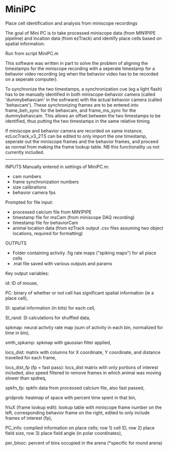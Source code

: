 # MiniPC
Place cell identification and analysis from miniscope recordings

The goal of Mini PC is to take processed miniscope data (from MIN1PIPE pipeline) and location data (from ezTrack) and identify place cells based on spatial information.

Run from script MiniPC.m

This software was written in part to solve the problem of aligning the timestamps for the miniscope recording with a seperate timestamp for a behavior video recording (eg when the behavior video has to be recorded on a seperate computer).

To synchronize the two timestamps, a synchronization cue (eg a light flash) has to be manually identified in both miniscope-behavior camera (called 'dummybehavcam' in the sofrware) with the actual behavior camera (called 'behavcam'). These synchronizing frames are to be entered into frame_beh_sync for the behavcam, and frame_ms_sync for the dummybehavcam. This allows an offset between the two timestamps to be identified, thus putting the two timestamps in the same relative timing.

If miniscope and behavior camera are recorded on same instance, ezLocTrack_v3_2TS can be edited to only import the one timestamp, seperate out the miniscope frames and the behavior frames, and proceed as normal from making the frame lookup table. NB this functionality us not currently included.


**********
INPUTS
Manually entered in settings of MiniPC.m:  
- cam numbers
- frame synchronization numbers
- size calibrations
- behavior camera fps

Prompted for file input:  
- processed calcium file from MIN1PIPE
- timestamp file for msCam (from miniscope DAQ recording) 
- timestamp file for behaviorCam 
- animal location data (from ezTrack output .csv files assuming two object locations, required for formatting)

OUTPUTS
- Folder containing activity .fig rate maps ("spiking maps") for all place cells
- .mat file saved with various outputs and params

Key output variables:

id:  ID of mouse,

PC:  binary of whether or not cell has significant spatial information (ie a place cell),

SI:  spatial information (in bits) for each cell,

SI_rand: SI calculations for shuffled data,

spkmap:  neural activity rate map (sum of activity in each bin, normalized for time in bin),

smth_spkamp:  spkmap with gaussian filter applied,

locs_dist: matrix with columns for X coordinate, Y coordinate, and distance travelled for each frame,

locs_dist_fp (fp = fast pass):  locs_dist matrix with only portions of interest included, also speed filtered to remove frames in which animal was moving slower than spdreq,

spkfn_fp: spkfn data from processed calcium file, also fast passed,

gridprob:  heatmap of space with percent time spent in that bin,

frluX (frame lookup edit):  lookup table with miniscope frame number on the left, corresponding behavior frame on the right, edited to only include frames of interest (fp),

PC_info:  compiled information on place cells; row 1) cell ID, row 2) place field size, row 3) place field angle (in polar coordinates),

per_binoc:  percent of bins occupied in the arena (*specific for round arena)
